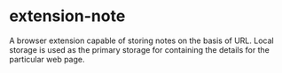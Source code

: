 # extension-note
A browser extension capable of storing notes on the basis of URL. Local storage is used as the primary storage for containing the details for the particular web page. 
